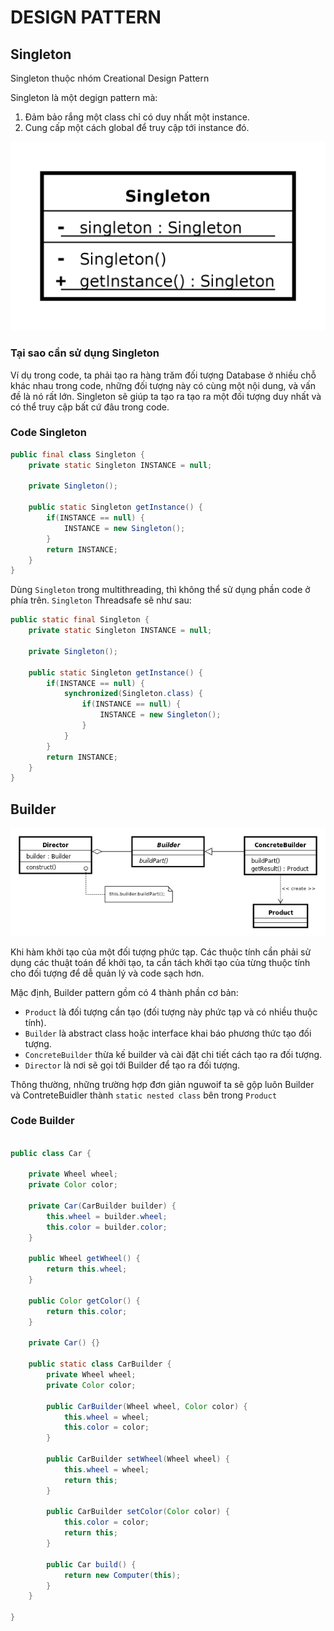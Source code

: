 # DESIGN PATTERN

## Singleton

Singleton thuộc nhóm Creational Design Pattern

Singleton là một degign pattern mà:

1. Đảm bảo rắng một class chỉ có duy nhất một instance.
2. Cung cấp một cách global để truy cập tới instance đó.

<div align="center">
    <img src="images/singleton.png">
</div>

### Tại sao cần sử dụng Singleton

Ví dụ trong code, ta phải tạo ra hàng trăm đối tượng Database ở nhiều chỗ khác nhau trong code, những đối tượng này có cùng một nội dung, và vấn đề là nó rất lớn. Singleton sẽ giúp ta tạo ra tạo ra một đối tượng duy nhất và có thể truy cập bất cứ đâu trong code.

### Code Singleton

```java
public final class Singleton {
    private static Singleton INSTANCE = null;

    private Singleton();

    public static Singleton getInstance() {
        if(INSTANCE == null) {
            INSTANCE = new Singleton();
        }
        return INSTANCE;
    }
}
```

Dùng `Singleton` trong multithreading, thì không thể sử dụng phần code ở phía trên. `Singleton` Threadsafe sẽ như sau:

```java
public static final Singleton {
    private static Singleton INSTANCE = null;

    private Singleton();

    public static Singleton getInstance() {
        if(INSTANCE == null) {
            synchronized(Singleton.class) {
                if(INSTANCE == null) {
                    INSTANCE = new Singleton();
                }
            }
        }
        return INSTANCE;
    }
}
```

## Builder

<div align="center">
    <img src="images/builder-pattern.png">
</div>

Khi hàm khởi tạo của một đối tượng phức tạp. Các thuộc tính cần phải sử dụng các thuật toán để khởi tạo, ta cần tách khởi tạo của từng thuộc tính cho đối tượng để dễ quản lý và code sạch hơn.

Mặc định, Builder pattern gồm có 4 thành phần cơ bản:

- `Product` là đối tượng cần tạo (đối tượng này phức tạp và có nhiều thuộc tính).
- `Builder` là abstract class hoặc interface khai báo phương thức tạo đối tượng.
- `ConcreteBuilder` thừa kế builder và cài đặt chi tiết cách tạo ra đối tượng.
- `Director` là nơi sẽ gọi tới Builder để tạo ra đối tượng.

Thông thường, những trường hợp đơn giản nguwoif ta sẽ gộp luôn Builder và ContreteBuidler thành `static nested class` bên trong `Product`

### Code Builder

```java

public class Car {

    private Wheel wheel;
    private Color color;

    private Car(CarBuilder builder) {
        this.wheel = builder.wheel;
        this.color = builder.color;
    }

    public Wheel getWheel() {
        return this.wheel;
    }

    public Color getColor() {
        return this.color;
    }

    private Car() {}

    public static class CarBuilder {
        private Wheel wheel;
        private Color color;

        public CarBuilder(Wheel wheel, Color color) {
            this.wheel = wheel;
            this.color = color;
        }

        public CarBuilder setWheel(Wheel wheel) {
            this.wheel = wheel;
            return this;
        }

        public CarBuilder setColor(Color color) {
            this.color = color;
            return this;
        }

        public Car build() {
            return new Computer(this);
        }
    }

}

```
